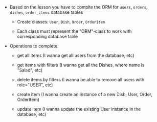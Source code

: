 - Based on the lesson you have to complte the ORM for `users`, `orders`, `dishes`, `order_items` database tables

  - Create classes: `User`, `Dish`, `Order`, `OrderItem`

  - Each class must represent the "ORM"-class to work with corresponding database table

- Operations to complete:

  - get all items (I wanna get all users from the database, etc)

  - get items with filters (I wanna get all the Dishes, where name is "Salad", etc)

  - delete items by filters (I wanna be able to remove all users with role="USER", etc)

  - create item (I wanna create an instance of a new Dish, User, Order, OrderItem)

  - update item (I wanna update the existing User instance in the database, etc)
